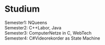 # Studium
Semester1: NQueens\
Semester2: C++Labor, Java\
Semester3: ComputerNetze in C, WebTech\
Semester4: C#Videorekorder as State Machine
